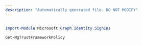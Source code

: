 ```yaml
---
description: "Automatically generated file. DO NOT MODIFY"
---
```


```powershell

Import-Module Microsoft.Graph.Identity.SignIns

Get-MgTrustFrameworkPolicy

```